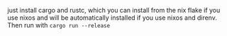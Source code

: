 just install cargo and rustc, which you can install from the nix flake if you use nixos and will be automatically installed if you use nixos and direnv. Then run with ```cargo run --release```
